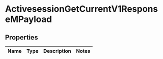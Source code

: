 
# ActivesessionGetCurrentV1ResponseMPayload

## Properties
| Name | Type | Description | Notes |
| ------------ | ------------- | ------------- | ------------- |



